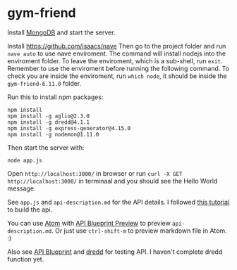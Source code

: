 # gym-friend
Install [MongoDB](https://docs.mongodb.com/manual/administration/install-community/) and start the server.

Install https://github.com/isaacs/nave
Then go to the project folder and run `nave auto` to use nave enviroment. The command will install nodejs into the enviroment folder. To leave the enviroment, which is a sub-shell, run `exit`. Remember to use the enviroment before running the following command. To check you are inside the enviroment, run `which node`, it should be inside the `gym-friend-6.11.0` folder.

Run this to install npm packages:
```
npm install
npm install -g aglio@2.3.0
npm install -g dredd@4.1.1
npm install -g express-generator@4.15.0
npm install -g nodemon@1.11.0
```

Then start the server with:
```
node app.js
```

Open `http://localhost:3000/` in browser or run `curl -X GET http://localhost:3000/` in terminaal and you should see the Hello World message.


See `app.js` and `api-description.md` for the API details. I followed [this tutorial](https://scotch.io/tutorials/authenticate-a-node-js-api-with-json-web-tokens) to build the api.

You can use [Atom](https://atom.io/) with [API Blueprint Preview](https://atom.io/packages/api-blueprint-preview) to preview `api-description.md`. Or just use `ctrl-shift-m` to preview markdown file in Atom. :)

Also see [API Blueprint](https://apiblueprint.org/) and [dredd](https://github.com/apiaryio/dredd) for testing API.
I haven't complete dredd function yet.
